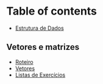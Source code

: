 # Table of contents

* [Estrutura de Dados](README.md)

## Vetores e matrizes

* [Roteiro](vetores-e-matrizes/vetores-e-matrizes-roteiro.md)
* [Vetores](vetores-e-matrizes/vetores.md)
* [Listas de Exercícios](vetores-e-matrizes/lista-de-exercicios.md)

